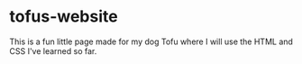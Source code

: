 # tofus-website
This is a fun little page made for my dog Tofu where I will use the HTML and CSS I've learned so far.